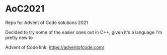 # AoC2021

Repo for Advent of Code solutions 2021

Decided to try some of the easier ones out in C++, given it's a language I'm pretty new to

Advent of Code link: https://adventofcode.com/

